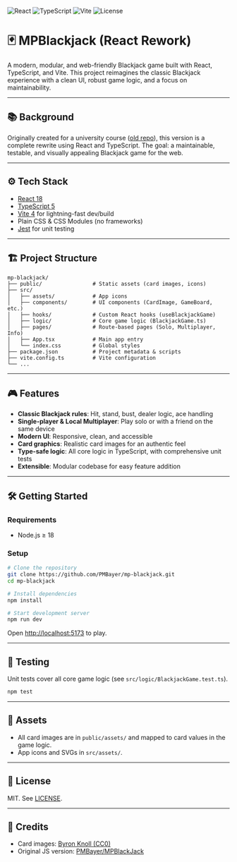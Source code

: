 ![React](https://img.shields.io/badge/react-18.2.0-blue?logo=react&logoColor=61DAFB) ![TypeScript](https://img.shields.io/badge/typescript-5.0-blue?logo=typescript&logoColor=3178C6) ![Vite](https://img.shields.io/badge/vite-4.4.9-brightgreen?logo=vite) ![License](https://img.shields.io/badge/license-MIT-green)

# 🃏 MPBlackjack (React Rework)

A modern, modular, and web-friendly Blackjack game built with React, TypeScript, and Vite. This project reimagines the classic Blackjack experience with a clean UI, robust game logic, and a focus on maintainability.

---

## 📚 Background

Originally created for a university course ([old repo](https://github.com/PMBayer/MPBlackJack)), this version is a complete rewrite using React and TypeScript. The goal: a maintainable, testable, and visually appealing Blackjack game for the web.

---

## ⚙️ Tech Stack

- [React 18](https://reactjs.org/)
- [TypeScript 5](https://www.typescriptlang.org/)
- [Vite 4](https://vitejs.dev/) for lightning-fast dev/build
- Plain CSS & CSS Modules (no frameworks)
- [Jest](https://jestjs.io/) for unit testing

---

## 🏗️ Project Structure

```
mp-blackjack/
├── public/                # Static assets (card images, icons)
├── src/
│   ├── assets/            # App icons
│   ├── components/        # UI components (CardImage, GameBoard, etc.)
│   ├── hooks/             # Custom React hooks (useBlackjackGame)
│   ├── logic/             # Core game logic (BlackjackGame.ts)
│   ├── pages/             # Route-based pages (Solo, Multiplayer, Info)
│   ├── App.tsx            # Main app entry
│   └── index.css          # Global styles
├── package.json           # Project metadata & scripts
├── vite.config.ts         # Vite configuration
└── ...
```

---

## 🎮 Features

- **Classic Blackjack rules**: Hit, stand, bust, dealer logic, ace handling
- **Single-player & Local Multiplayer**: Play solo or with a friend on the same device
- **Modern UI**: Responsive, clean, and accessible
- **Card graphics**: Realistic card images for an authentic feel
- **Type-safe logic**: All core logic in TypeScript, with comprehensive unit tests
- **Extensible**: Modular codebase for easy feature addition

---

## 🛠️ Getting Started

### Requirements

- Node.js ≥ 18

### Setup

```bash
# Clone the repository
git clone https://github.com/PMBayer/mp-blackjack.git
cd mp-blackjack

# Install dependencies
npm install

# Start development server
npm run dev
```

Open [http://localhost:5173](http://localhost:5173) to play.

---

## 🧪 Testing

Unit tests cover all core game logic (see `src/logic/BlackjackGame.test.ts`).

```bash
npm test
```

---

## 📁 Assets

- All card images are in `public/assets/` and mapped to card values in the game logic.
- App icons and SVGs in `src/assets/`.

---

## 📄 License

MIT. See [LICENSE](LICENSE).

---

## 🙏 Credits

- Card images: [Byron Knoll (CC0)](https://code.google.com/archive/p/vector-playing-cards/)
- Original JS version: [PMBayer/MPBlackJack](https://github.com/PMBayer/MPBlackJack)
